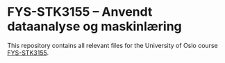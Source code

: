 # FYS-STK3155 – Anvendt dataanalyse og maskinlæring
This repository contains all relevant files for the University of Oslo course [FYS-STK3155](https://www.uio.no/studier/emner/matnat/fys/FYS-STK3155/index.html).
